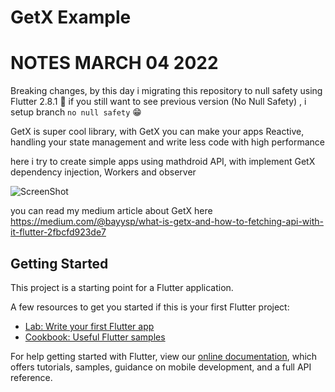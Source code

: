 # GetX Example

# NOTES MARCH 04 2022
Breaking changes, by this day i migrating this repository to null safety using Flutter 2.8.1 :rocket:
if you still want to see previous version (No Null Safety) , i setup branch `no null safety` 😁

GetX is super cool library, with GetX you can make your apps Reactive, handling your state management and write less code with high performance

here i try to create simple apps using mathdroid API, with implement GetX dependency injection, Workers and observer

![ScreenShot](https://github.com/bayysp/Covid19Monitoring-With-GetX/blob/master/screen_shot.png?raw=true)

you can read my medium article about GetX here https://medium.com/@bayysp/what-is-getx-and-how-to-fetching-api-with-it-flutter-2fbcfd923de7

## Getting Started

This project is a starting point for a Flutter application.

A few resources to get you started if this is your first Flutter project:

- [Lab: Write your first Flutter app](https://flutter.dev/docs/get-started/codelab)
- [Cookbook: Useful Flutter samples](https://flutter.dev/docs/cookbook)

For help getting started with Flutter, view our
[online documentation](https://flutter.dev/docs), which offers tutorials,
samples, guidance on mobile development, and a full API reference.
